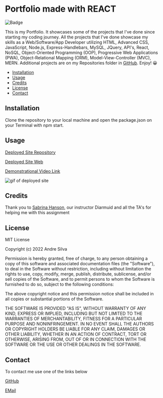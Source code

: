 # Portfolio made with REACT


![Badge](https://img.shields.io/badge/AndreGitHub-MIT-green.svg)

This is my Portfolio. It showcases some of the projects that I've done since starting my coding journey. All the projects that I've done showcase my skills as a Web/Software/App Developer utilizing HTML, Advanced CSS, JavaScript, Node.js, Express-Handlebars, MySQL, JQuery, API's, React, NoSQL, Object-Oriented Programming (OOP), Progressive Web Applications (PWA), Object-Relational Mapping (ORM), Model-View-Controller (MVC), MERN. Additional projects are on my Repositories folder in [GitHub](https://www.github.com/andresilva8624). Enjoy! 😀



- [Installation](#installation)
- [Usage](#usage)
- [Credits](#credits)
- [License](#license)
- [Contact](#contact)

## Installation

Clone the repository to your local machine and open the package.json on your Terminal with npm start.

## Usage

[Deployed Site Repository](https://github.com/andresilva8624/react-portfolio)

[Deployed Site Web](https://andresilva8624.github.io/react-portfolioi/)

[Demonstrational Video Link]()

![gif of deployed site](/models/website.gif)



## Credits

Thank you to [Sabrina Hanson](https://www.github.com/sabhanson), our instructor Diarmuid and all the TA's for helping me with this assignment

## License

MIT License

Copyright (c) 2022 Andre Silva

Permission is hereby granted, free of charge, to any person obtaining a copy
of this software and associated documentation files (the "Software"), to deal
in the Software without restriction, including without limitation the rights
to use, copy, modify, merge, publish, distribute, sublicense, and/or sell
copies of the Software, and to permit persons to whom the Software is
furnished to do so, subject to the following conditions:

The above copyright notice and this permission notice shall be included in all
copies or substantial portions of the Software.

THE SOFTWARE IS PROVIDED "AS IS", WITHOUT WARRANTY OF ANY KIND, EXPRESS OR
IMPLIED, INCLUDING BUT NOT LIMITED TO THE WARRANTIES OF MERCHANTABILITY,
FITNESS FOR A PARTICULAR PURPOSE AND NONINFRINGEMENT. IN NO EVENT SHALL THE
AUTHORS OR COPYRIGHT HOLDERS BE LIABLE FOR ANY CLAIM, DAMAGES OR OTHER
LIABILITY, WHETHER IN AN ACTION OF CONTRACT, TORT OR OTHERWISE, ARISING FROM,
OUT OF OR IN CONNECTION WITH THE SOFTWARE OR THE USE OR OTHER DEALINGS IN THE
SOFTWARE.

## Contact

To contact me use one of the links below

[GitHub](https://www.github.com/andresilva8624)

[EMail](mailto:andresilva8624@gmail.com)